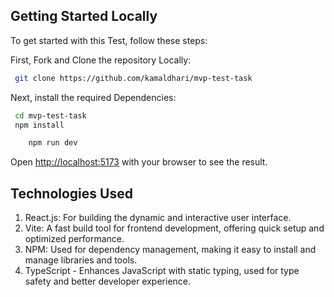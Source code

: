 ## Getting Started Locally

To get started with this Test, follow these steps:

First, Fork and Clone the repository Locally:

  ```bash
   git clone https://github.com/kamaldhari/mvp-test-task
  ```

Next, install the required Dependencies:

 ```bash
  cd mvp-test-task
  npm install
```


```bash
    npm run dev
```

Open [http://localhost:5173](http://localhost:5173) with your browser to see the result.

## Technologies Used

1. React.js: For building the dynamic and interactive user interface.
2. Vite: A fast build tool for frontend development, offering quick setup and optimized performance.
3. NPM: Used for dependency management, making it easy to install and manage libraries and tools.
4. TypeScript - Enhances JavaScript with static typing, used for type safety and better developer experience.
